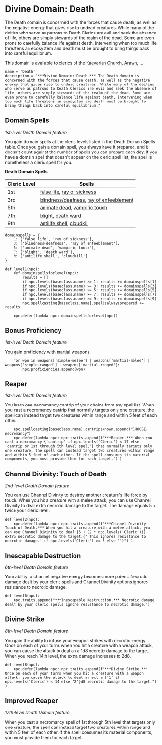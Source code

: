 # Divine Domain: Death
The Death domain is concerned with the forces that cause death, as well as the negative energy that gives rise to undead creatures. While many of the deities who serve as patrons to Death Clerics are evil and seek the absence of life, others are simply stewards of the realm of the dead. Some are even prone to carefully balance life against death, intervening when too much life threatens an ecosystem and death must be brought to bring things back into careful equilibrium.

This domain is available to clerics of the [Kaevarian Church](../../Religions/KaevarianChurch.md), [Arawn](../../Religions/Pantheon/Arawn.md), ...

```
name = 'Death'
description = "***Divine Domain: Death.*** The Death domain is concerned with the forces that cause death, as well as the negative energy that gives rise to undead creatures. While many of the deities who serve as patrons to Death Clerics are evil and seek the absence of life, others are simply stewards of the realm of the dead. Some are even prone to carefully balance life against death, intervening when too much life threatens an ecosystem and death must be brought to bring things back into careful equilibrium."
```

## Domain Spells
*1st-level Death Domain feature* 

You gain domain spells at the cleric levels listed in the Death Domain Spells table. Once you gain a domain spell, you always have it prepared, and it doesn't count against the number of spells you can prepare each day. If you have a domain spell that doesn't appear on the cleric spell list, the spell is nonetheless a cleric spell for you.

**Death Domain Spells**

Cleric Level | Spells
------------ | ------
1st | [false life](../../Magic/Spells/false-life.md), [ray of sickness](../../Magic/Spells/ray-of-sickness.md)
3rd	| [blindness/deafness](../../Magic/Spells/blindness-deafness.md), [ray of enfeeblement](../../Magic/Spells/ray-of-enfeeblement.md)
5th	| [animate dead](../../Magic/Spells/animate-dead.md), [vampiric touch](../../Magic/Spells/vampiric-touch.md)
7th | [blight](../../Magic/Spells/blight.md), [death ward](../../Magic/Spells/death-ward.md)
9th | [antilife shell](../../Magic/Spells/antilife-shell.md), [cloudkill](../../Magic/Spells/cloudkill.md)

```
domainspells = {
    1: ['false life', 'ray of sickness'],
    3: ['blindness-deafness', 'ray of enfeeblement'],
    5: ['animate dead', 'vampiric touch'],
    7: ['blight', 'death ward'],
    9: ['antilife shell', 'cloudkill']
}

def level1(npc):
    def domainspellsforlevel(npc):
        results = []
        if npc.levels(baseclass.name) >= 1: results += domainspells[1]
        if npc.levels(baseclass.name) >= 3: results += domainspells[3]
        if npc.levels(baseclass.name) >= 5: results += domainspells[5]
        if npc.levels(baseclass.name) >= 7: results += domainspells[7]
        if npc.levels(baseclass.name) >= 9: results += domainspells[9]
        npc.spellcasting[baseclass.name].spellsalwaysprepared += results

    npc.defer(lambda npc: domainspellsforlevel(npc))
```

## Bonus Proficiency
*1st-level Death Domain feature* 

You gain proficiency with martial weapons.

```
    for wpn in weapons['simple-melee'] | weapons['martial-melee'] | weapons['simple-ranged'] | weapons['martial-ranged']:
        npc.proficiencies.append(wpn)
```

## Reaper
*1st-level Death Domain feature* 

You learn one necromancy cantrip of your choice from any spell list. When you cast a necromancy cantrip that normally targets only one creature, the spell can instead target two creatures within range and within 5 feet of each other.

```
    npc.spellcasting[baseclass.name].cantripsknown.append("CHOOSE-necromancy")
    npc.defer(lambda npc: npc.traits.append(f"***Reaper.*** When you cast a necromancy {'cantrip' if npc.levels('Cleric') < 17 else 'cantrip or 1st through 5th level spell'} that normally targets only one creature, the spell can instead target two creatures within range and within 5 feet of each other. If the spell consumes its material components, you must provide them for each target.") )
```

## Channel Divinity: Touch of Death
*2nd-level Death Domain feature* 

You can use Channel Divinity to destroy another creature's life force by touch. When you hit a creature with a melee attack, you can use Channel Divinity to deal extra necrotic damage to the target. The damage equals 5 + twice your cleric level.

```
def level2(npc):
    npc.defer(lambda npc: npc.traits.append(f"***Channel Divinity: Touch of Death.*** When you hit a creature with a melee attack, you can use Channel Divinity to deal {5 + (2 * npc.levels('Cleric'))} extra necrotic damage to the target.{' This ignores resistance to necrotic damage.' if npc.levels('Cleric') >= 6 else ''}") )
```

## Inescapable Destruction
*6th-level Death Domain feature* 

Your ability to channel negative energy becomes more potent. Necrotic damage dealt by your cleric spells and Channel Divinity options ignores resistance to necrotic damage.

```
def level6(npc):
    npc.traits.append("***Inescapable Destruction.*** Necrotic damage dealt by your cleric spells ignore resistance to necrotic damage.")
```

## Divine Strike
*8th-level Death Domain feature* 

You gain the ability to infuse your weapon strikes with necrotic energy. Once on each of your turns when you hit a creature with a weapon attack, you can cause the attack to deal an a 1d8 necrotic damage to the target. When you reach 14th level, the extra damage increases to 2d8.

```
def level8(npc):
    npc.defer(lambda npc: npc.traits.append(f"***Divine Strike.*** Once on each of your turns when you hit a creature with a weapon attack, you cause the attack to deal an extra {'1' if npc.levels('Cleric') < 14 else '2'}d8 necrotic damage to the target.") )
```

## Improved Reaper
*17th-level Death Domain feature* 

When you cast a necromancy spell of 1st through 5th level that targets only one creature, the spell can instead target two creatures within range and within 5 feet of each other. If the spell consumes its material components, you must provide them for each target.
